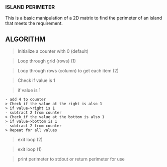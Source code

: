 ### ISLAND PERIMETER

This is a basic manipulation of a 2D matrix to find the perimeter of an island that meets the requirement.

## ALGORITHM

> Initialize a counter with 0 (default)

> Loop through grid (rows) (1)

> Loop through rows (column) to get each item (2)

> Check if value is 1

> if value is 1

    - add 4 to counter
    > Check if the value at the right is also 1
    > if value->right is 1
    - subtract 2 from counter
    > Check if the value at the bottom is also 1
    > if value->bottom is 1
    - subtract 2 from counter
    > Repeat for all values

> exit loop (2)

> exit loop (1)

> print perimeter to stdout or return perimeter for use
